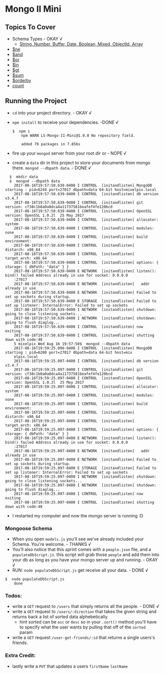 # Mongo II Mini

## Topics To Cover
* Schema Types - OKAY √
  * [String, Number, Buffer, Date, Boolean, Mixed, ObjectId, Array](http://mongoosejs.com/docs/schematypes.html)
* [$ne](https://docs.mongodb.com/v3.2/reference/operator/query/ne/)
* [$and](https://docs.mongodb.com/v3.2/reference/operator/query/and/index.html)
* [$or](https://docs.mongodb.com/v3.2/reference/operator/query/or/index.html)
* [$in](https://docs.mongodb.com/v3.2/reference/operator/query/in/#op._S_in)
* [$gt](https://docs.mongodb.com/v3.2/reference/operator/query/gt/)
* [$sum](https://docs.mongodb.com/v3.2/reference/operator/aggregation/sum/index.html)
* [$orderby](https://docs.mongodb.com/v3.2/reference/operator/meta/orderby/index.html)
* [count](https://docs.mongodb.com/v3.2/reference/command/count/index.html)


## Running the Project

* `cd` into your project directory. - OKAY √
* `npm install` to receive your dependencies. -DONE √
  ```console
  $  npm i
      npm WARN LS-Mongo-II-Mini@1.0.0 No repository field.

      added 79 packages in 7.856s
  ```

* fire up your `mongod` server from your root dir or - NOPE √
* create a `data` dir in this project to store your documents from mongo there. `mongod --dbpath data`. - DONE √
```console
  $  mkdir data
  $  mongod --dbpath data
    2017-08-16T19:57:50.638-0400 I CONTROL  [initandlisten] MongoDB starting : pid=6244 port=27017 dbpath=data 64-bit host=mixelpix.local
    2017-08-16T19:57:50.639-0400 I CONTROL  [initandlisten] db version v3.4.7
    2017-08-16T19:57:50.639-0400 I CONTROL  [initandlisten] git version: cf38c1b8a0a8dca4a11737581beafef4fe120bcd
    2017-08-16T19:57:50.639-0400 I CONTROL  [initandlisten] OpenSSL version: OpenSSL 1.0.2l  25 May 2017
    2017-08-16T19:57:50.639-0400 I CONTROL  [initandlisten] allocator: system
    2017-08-16T19:57:50.639-0400 I CONTROL  [initandlisten] modules: none
    2017-08-16T19:57:50.639-0400 I CONTROL  [initandlisten] build environment:
    2017-08-16T19:57:50.639-0400 I CONTROL  [initandlisten]     distarch: x86_64
    2017-08-16T19:57:50.639-0400 I CONTROL  [initandlisten]     target_arch: x86_64
    2017-08-16T19:57:50.639-0400 I CONTROL  [initandlisten] options: { storage: { dbPath: "data" } }
    2017-08-16T19:57:50.639-0400 E NETWORK  [initandlisten] listen(): bind() failed Address already in use for socket: 0.0.0.0
    :27017
    2017-08-16T19:57:50.639-0400 E NETWORK  [initandlisten]   addr already in use
    2017-08-16T19:57:50.639-0400 E NETWORK  [initandlisten] Failed to set up sockets during startup.
    2017-08-16T19:57:50.639-0400 E STORAGE  [initandlisten] Failed to set up listener: InternalError: Failed to set up sockets
    2017-08-16T19:57:50.639-0400 I NETWORK  [initandlisten] shutdown: going to close listening sockets...
    2017-08-16T19:57:50.639-0400 I NETWORK  [initandlisten] shutdown: going to flush diaglog...
    2017-08-16T19:57:50.639-0400 I CONTROL  [initandlisten] now exiting
    2017-08-16T19:57:50.639-0400 I CONTROL  [initandlisten] shutting down with code:48
    5 mixelpix Wed Aug 16 19:57:50$  mongod --dbpath data
    2017-08-16T19:59:25.096-0400 I CONTROL  [initandlisten] MongoDB starting : pid=6280 port=27017 dbpath=data 64-bit host=mix
    elpix.local
    2017-08-16T19:59:25.097-0400 I CONTROL  [initandlisten] db version v3.4.7
    2017-08-16T19:59:25.097-0400 I CONTROL  [initandlisten] git version: cf38c1b8a0a8dca4a11737581beafef4fe120bcd
    2017-08-16T19:59:25.097-0400 I CONTROL  [initandlisten] OpenSSL version: OpenSSL 1.0.2l  25 May 2017
    2017-08-16T19:59:25.097-0400 I CONTROL  [initandlisten] allocator: system
    2017-08-16T19:59:25.097-0400 I CONTROL  [initandlisten] modules: none
    2017-08-16T19:59:25.097-0400 I CONTROL  [initandlisten] build environment:
    2017-08-16T19:59:25.097-0400 I CONTROL  [initandlisten]     distarch: x86_64
    2017-08-16T19:59:25.097-0400 I CONTROL  [initandlisten]     target_arch: x86_64
    2017-08-16T19:59:25.097-0400 I CONTROL  [initandlisten] options: { storage: { dbPath: "data" } }
    2017-08-16T19:59:25.097-0400 E NETWORK  [initandlisten] listen(): bind() failed Address already in use for socket: 0.0.0.0
    :27017
    2017-08-16T19:59:25.097-0400 E NETWORK  [initandlisten]   addr already in use
    2017-08-16T19:59:25.097-0400 E NETWORK  [initandlisten] Failed to set up sockets during startup.
    2017-08-16T19:59:25.097-0400 E STORAGE  [initandlisten] Failed to set up listener: InternalError: Failed to set up sockets
    2017-08-16T19:59:25.097-0400 I NETWORK  [initandlisten] shutdown: going to close listening sockets...
    2017-08-16T19:59:25.097-0400 I NETWORK  [initandlisten] shutdown: going to flush diaglog...
    2017-08-16T19:59:25.097-0400 I CONTROL  [initandlisten] now exiting
    2017-08-16T19:59:25.097-0400 I CONTROL  [initandlisten] shutting down with code:48
```
  * I restarted my computer and now the mongo server is running :D

### Mongoose Schema
* When you open `models.js` you'll see we've already included your Schema. You're welcome. - THANKS √
* You'll also notice that this sprint comes with a `people.json` file, and a `populateDbScript.js`. this script will grab those `people` and add them into your db as long as you have your mongo server up and running. - OKAY √
* RUN: `node populateDbScript.js` get receive all your data. - DONE √
```console
$  node populateDbScript.js
    done
```

### Todos:
* write a `GET` request to `/users` that simply returns all the people. - DONE √
* write a `GET` request to `/users/:direction` that takes the given string and returns back a list of sorted data alphebetically.
  * hint sorted can be `asc` or `desc` so in your `.sort()` method you'll have to specify what the user wants by pulling that off of the `sorted` param
* write a `GET` request `/user-get-friends/:id` that returns a single users's friends.
### Extra Credit:
* lastly write a `PUT` that updates a users `firstName` `lastName`
